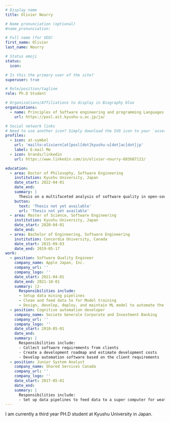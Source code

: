 ```yaml
---
# Display name
title: Olivier Nourry

# Name pronunciation (optional)
#name_pronunciation: 

# Full name (for SEO)
first_name: Olivier
last_name: Nourry

# Status emoji
status:
  icon: 

# Is this the primary user of the site?
superuser: true

# Role/position/tagline
role: Ph.D Student

# Organizations/Affiliations to display in Biography blox
organizations:
  - name: Principles of Software engineering and programming Languages
    url: https://posl.ait.kyushu-u.ac.jp/ja/

# Social network links
# Need to use another icon? Simply download the SVG icon to your `assets/media/icons/` folder.
profiles:
  - icon: at-symbol
    url: 'mailto:oliviern[at]posl[dot]kyushu-u[dot]ac[dot]jp'
    label: E-mail Me
  - icon: brands/linkedin
    url: https://www.linkedin.com/in/olivier-nourry-603687113/

education:
  - area: Doctor of Philosophy, Software Engineering
    institution: Kyushu University, Japan
    date_start: 2022-04-01
    date_end:
    summary: |
      Thesis on a multifaceted analysis of software quality in open-source software projects.
    button:
      text: 'Thesis not yet available'
      url: 'Thesis not yet available'
  - area: Master of Science, Software Engineering
    institution: Kyushu University, Japan
    date_start: 2020-04-01
    date_end: 
  - area: Bachelor of Engineering, Software Engineering
    institution: Concordia University, Canada
    date_start: 2015-09-03
    date_end: 2019-05-17
work:
  - position: Software Quality Engineer
    company_name: Apple Japan, Inc.
    company_url: ''
    company_logo: ''
    date_start: 2021-04-01
    date_end: 2021-10-01
    summary: |2-
      Responsibilities include:
      - Setup data mining pipelines
      - Clean and feed data to for Model training
      - Design, develop, deploy, and maintain ML model to automate the classification, clustering, and triaging of Siri bugs and test failures
  - position: Cognitive automation developer
    company_name: Societe Generale Corporate and Investment Banking
    company_url: ''
    company_logo: ''
    date_start: 2018-05-01
    date_end: 
    summary: |
      Responsibilities include:
      - Collect software requirements from clients
      - Create a development roadmap and estimate development costs
      - Develop automation software based on the client requirements
  - position: Junior System Analyst
    company_name: Shared Services Canada
    company_url: ''
    company_logo: ''
    date_start: 2017-05-01
    date_end: 
    summary: |
      Responsibilities include:
      - Set up data pipelines to feed data to a super computer for weather predictions
---
```


I am currently a third year PH.D student at Kyushu University in Japan.
